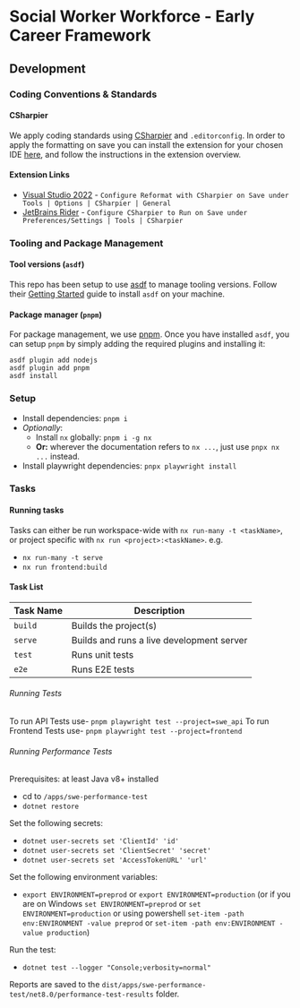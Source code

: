 # Social Worker Workforce - Early Career Framework

## Development

### Coding Conventions & Standards
#### CSharpier
We apply coding standards using [CSharpier](https://csharpier.com/) and `.editorconfig`. In order to apply the formatting on save you can install the extension for your chosen IDE [here](https://csharpier.com/docs/Editors), and follow the instructions in the extension overview.

#### Extension Links
- [Visual Studio 2022](https://marketplace.visualstudio.com/items?itemName=csharpier.CSharpier) - `Configure Reformat with CSharpier on Save under Tools | Options | CSharpier | General`
- [JetBrains Rider](https://plugins.jetbrains.com/plugin/18243-csharpier) - `Configure CSharpier to Run on Save under Preferences/Settings | Tools | CSharpier`

### Tooling and Package Management

#### Tool versions (`asdf`)
This repo has been setup to use [asdf](https://asdf-vm.com) to manage tooling versions. Follow their [Getting Started](https://asdf-vm.com/guide/getting-started.html) guide to install `asdf` on your machine.

#### Package manager (`pnpm`)
For package management, we use [pnpm](https://pnpm.io). Once you have installed `asdf`, you can setup `pnpm` by simply adding the required plugins and installing it:
```shell
asdf plugin add nodejs
asdf plugin add pnpm
asdf install
```

### Setup

- Install dependencies: `pnpm i`
- *Optionally*:
  - Install `nx` globally: `pnpm i -g nx`
  - **Or:** wherever the documentation refers to `nx ...`, just use `pnpx nx ...` instead.
- Install playwright dependencies: `pnpx playwright install`

### Tasks

#### Running tasks

Tasks can either be run workspace-wide with `nx run-many -t <taskName>`, or project specific with `nx run <project>:<taskName>`.
e.g.
- `nx run-many -t serve`
- `nx run frontend:build`

#### Task List

| Task Name | Description                               |
| --------- | ----------------------------------------- |
| `build`   | Builds the project(s)                     |
| `serve`   | Builds and runs a live development server |
| `test`    | Runs unit tests                           |
| `e2e`     | Runs E2E tests                            |

###### Running Tests

To run API Tests use- `pnpm playwright test --project=swe_api`
To run Frontend Tests use- `pnpm playwright test --project=frontend`


###### Running Performance Tests

Prerequisites: at least Java v8+ installed

- cd to `/apps/swe-performance-test`
- `dotnet restore`

Set the following secrets:

- `dotnet user-secrets set 'ClientId' 'id'`
- `dotnet user-secrets set 'ClientSecret' 'secret'`
- `dotnet user-secrets set 'AccessTokenURL' 'url'`

Set the following environment variables:

- `export ENVIRONMENT=preprod` or `export ENVIRONMENT=production` (or if you are on Windows `set ENVIRONMENT=preprod` or `set ENVIRONMENT=production` or using powershell `set-item -path env:ENVIRONMENT -value preprod` or `set-item -path env:ENVIRONMENT -value production`)

Run the test:

- `dotnet test --logger "Console;verbosity=normal"`

Reports are saved to the `dist/apps/swe-performance-test/net8.0/performance-test-results` folder.